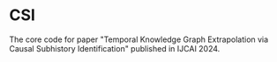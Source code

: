 # CSI

The core code for paper "Temporal Knowledge Graph Extrapolation via Causal Subhistory Identification" published in IJCAI 2024.
